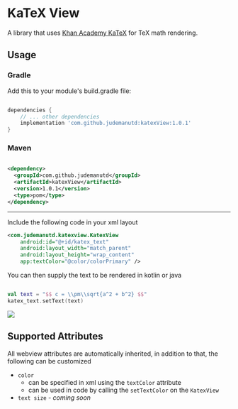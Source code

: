 # KaTeX View

A library that uses [Khan Academy KaTeX](https://github.com/KaTeX/KaTeX) for TeX math rendering.

## Usage

### Gradle

Add this to your module's build.gradle file:

```groovy

dependencies {
    // ... other dependencies
    implementation 'com.github.judemanutd:katexView:1.0.1'
}

```

### Maven

```xml

<dependency>
  <groupId>com.github.judemanutd</groupId>
  <artifactId>katexView</artifactId>
  <version>1.0.1</version>
  <type>pom</type>
</dependency>

```
__________

Include the following code in your xml layout

```xml
<com.judemanutd.katexview.KatexView
    android:id="@+id/katex_text"
    android:layout_width="match_parent"
    android:layout_height="wrap_content"
    app:textColor="@color/colorPrimary" />
```

You can then supply the text to be rendered in kotlin or java

```kotlin

val text = "$$ c = \\pm\\sqrt{a^2 + b^2} $$"
katex_text.setText(text)

```

<img src="https://raw.githubusercontent.com/judemanutd/KatexView/master/example.png" />

## Supported Attributes

All webview attributes are automatically inherited, in addition to that, the following can be customized 
- `color` 
    - can be specified in xml using the `textColor` attribute
    - can be used in code by calling the `setTextColor` on the `KatexView`
- `text size` - _coming soon_